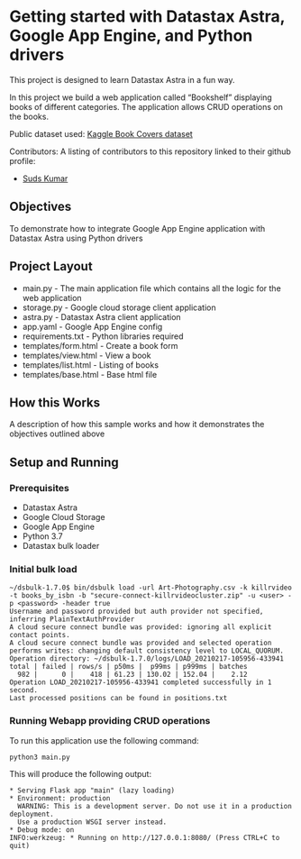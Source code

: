 # Getting started with Datastax Astra, Google App Engine, and Python drivers

This project is designed to learn Datastax Astra in a fun way.

In this project we build a web application called “Bookshelf” displaying books of different categories. The application allows CRUD operations on the books. 

Public dataset used: [Kaggle Book Covers dataset](https://www.kaggle.com/lukaanicin/book-covers-dataset)

Contributors: A listing of contributors to this repository linked to their github profile:
* [Suds Kumar](https://github.com/sudsk)

## Objectives
To demonstrate how to integrate Google App Engine application with Datastax Astra using Python drivers
  
## Project Layout
* main.py - The main application file which contains all the logic for the web application
* storage.py - Google cloud storage client application
* astra.py - Datastax Astra client application
* app.yaml - Google App Engine config
* requirements.txt - Python libraries required
* templates/form.html - Create a book form 
* templates/view.html - View a book 
* templates/list.html - Listing of books
* templates/base.html - Base html file

## How this Works
A description of how this sample works and how it demonstrates the objectives outlined above

## Setup and Running

### Prerequisites
* Datastax Astra
* Google Cloud Storage
* Google App Engine
* Python 3.7
* Datastax bulk loader

### Initial bulk load
```
~/dsbulk-1.7.0$ bin/dsbulk load -url Art-Photography.csv -k killrvideo -t books_by_isbn -b "secure-connect-killrvideocluster.zip" -u <user> -p <password> -header true
Username and password provided but auth provider not specified, inferring PlainTextAuthProvider
A cloud secure connect bundle was provided: ignoring all explicit contact points.
A cloud secure connect bundle was provided and selected operation performs writes: changing default consistency level to LOCAL_QUORUM.
Operation directory: ~/dsbulk-1.7.0/logs/LOAD_20210217-105956-433941
total | failed | rows/s | p50ms |  p99ms | p999ms | batches
  982 |      0 |    418 | 61.23 | 130.02 | 152.04 |    2.12
Operation LOAD_20210217-105956-433941 completed successfully in 1 second.
Last processed positions can be found in positions.txt
```
### Running Webapp providing CRUD operations
To run this application use the following command:

`python3 main.py`

This will produce the following output:

```
* Serving Flask app "main" (lazy loading)
* Environment: production
  WARNING: This is a development server. Do not use it in a production deployment.
  Use a production WSGI server instead.
* Debug mode: on
INFO:werkzeug: * Running on http://127.0.0.1:8080/ (Press CTRL+C to quit)
```

